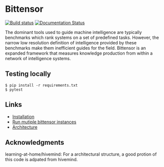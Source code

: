 # Bittensor 
[![Build status](https://circleci.com/gh/opentensor/bittensor.svg?style=shield)](https://circleci.com/gh/opentensor/bittensor)
[![Documentation Status](https://readthedocs.org/projects/bittensor-docs/badge/?version=latest)](https://bittensor-docs.readthedocs.io/en/latest/?badge=latest)

The dominant tools used to guide machine intelligence are typically benchmarks which rank systems on a set of predefined tasks. However, the narrow low resolution definition of intelligence provided by these benchmarks make them inefficient guides for the field. Bittensor is an expanded framework that measures knowledge production from within a network of intelligence systems.


## Testing locally
```
$ pip install -r requirements.txt
$ pytest
```

## Links
- [Installation](https://bittensor-docs.readthedocs.io/en/latest/getting-started/installation.html)
- [Run mutiple bittensor instances](https://bittensor-docs.readthedocs.io/en/latest/getting-started/run-multiple-bittensor-instances.html)
- [Architecture](https://bittensor-docs.readthedocs.io/en/latest/bittensor-deep-dive/bittensor-architecture.html)

## Acknowledgments
learning-at-home/hivemind: For a architectural structure, a good protion of this code is adpated from hivemind. 
